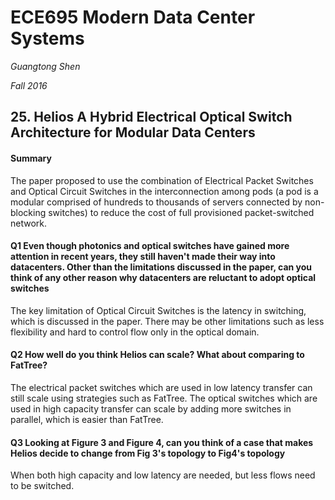 # ECE695 Modern Data Center Systems

*Guangtong Shen*

*Fall 2016*

## 25. Helios A Hybrid Electrical Optical Switch Architecture for Modular Data Centers

#### Summary
The paper proposed to use the combination of Electrical Packet Switches and Optical Circuit Switches in the interconnection among pods (a pod is a modular comprised of hundreds to thousands of servers connected by non-blocking switches) to reduce the cost of full provisioned packet-switched network. 

#### Q1 Even though photonics and optical switches have gained more attention in recent years, they still haven't made their way into datacenters. Other than the limitations discussed in the paper, can you think of any other reason why datacenters are reluctant to adopt optical switches

The key limitation of Optical Circuit Switches is the latency in switching, which is discussed in the paper. There may be other limitations such as less flexibility and hard to control flow only in the optical domain.

#### Q2 How well do you think Helios can scale? What about comparing to FatTree?

The electrical packet switches which are used in low latency transfer can still scale using strategies such as FatTree.
The optical switches which are used in high capacity transfer can scale by adding more switches in parallel, which is easier than FatTree.

#### Q3 Looking at Figure 3 and Figure 4, can you think of a case that makes Helios decide to change from Fig 3's topology to Fig4's topology

When both high capacity and low latency are needed, but less flows need to be switched.